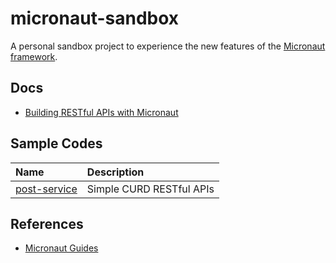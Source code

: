 # micronaut-sandbox


A  personal sandbox project  to experience the new features of the [Micronaut  framework](https://micronaut.io).


## Docs

* [Building RESTful APIs with Micronaut](./docs/01-start.md)

## Sample Codes

| Name | Description |
|:-------------------|:-------------------------------------------------|
|[post-service](https://github.com/hantsy/micronaut-sandbox/tree/master/post-service) |Simple CURD RESTful APIs|


## References

* [Micronaut Guides](https://docs.micronaut.io/latest/guide/index.html/)

